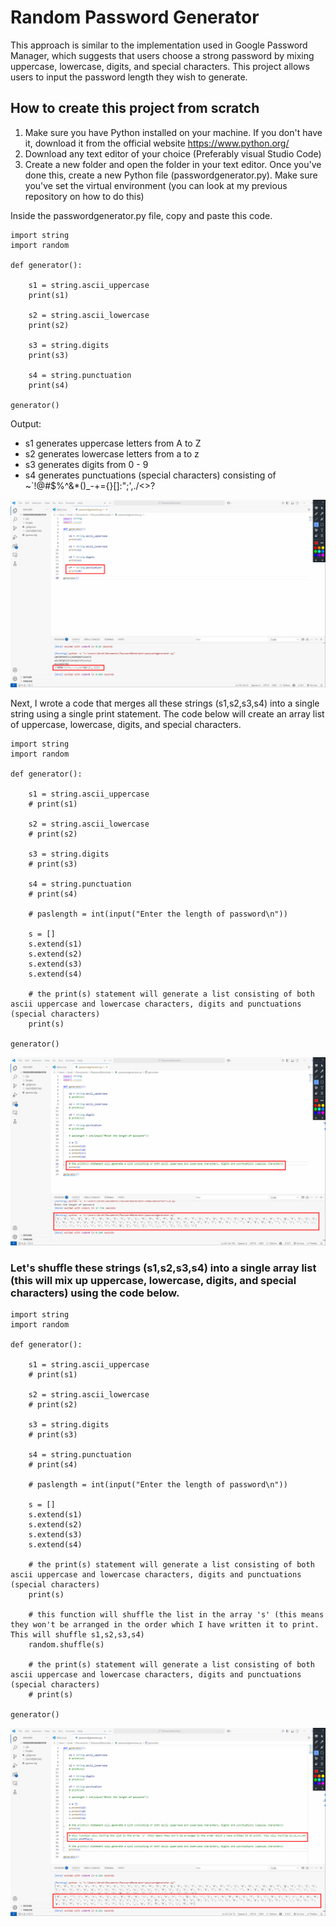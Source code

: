 # Random Password Generator
This approach is similar to the implementation used in Google Password Manager, which suggests that users choose a strong password by mixing uppercase, lowercase, digits, and special characters. This project allows users to input the password length they wish to generate.

## How to create this project from scratch
1. Make sure you have Python installed on your machine. If you don't have it, download it from the official website https://www.python.org/
2. Download any text editor of your choice (Preferably visual Studio Code)
3. Create a new folder and open the folder in your text editor. Once you've done this, create a new Python file (passwordgenerator.py). Make sure you've set the virtual environment (you can look at my previous repository on how to do this)

Inside the passwordgenerator.py file, copy and paste this code.
```
import string
import random

def generator():

    s1 = string.ascii_uppercase
    print(s1)

    s2 = string.ascii_lowercase
    print(s2)

    s3 = string.digits
    print(s3)

    s4 = string.punctuation
    print(s4)

generator()
```

Output:
- s1 generates uppercase letters from A to Z
- s2 generates lowercase letters from a to z
- s3 generates digits from 0 - 9
- s4 generates punctuations (special characters) consisting of ~`!@#$%^&*()_-+={}[]:";',./<>?


![Screenshots](screensnaps_for_password_generator_project/s4.jpg)

Next, I wrote a code that merges all these strings (s1,s2,s3,s4) into a single string using a single print statement. The code below will create an array list of uppercase, lowercase, digits, and special characters.

```
import string
import random

def generator():

    s1 = string.ascii_uppercase
    # print(s1)

    s2 = string.ascii_lowercase
    # print(s2)

    s3 = string.digits
    # print(s3)

    s4 = string.punctuation
    # print(s4)

    # paslength = int(input("Enter the length of password\n"))

    s = []
    s.extend(s1)
    s.extend(s2)
    s.extend(s3)
    s.extend(s4)

    # the print(s) statement will generate a list consisting of both ascii uppercase and lowercase characters, digits and punctuations (special characters)
    print(s)

generator()
```

![Screenshots](screensnaps_for_password_generator_project/array_list.jpg)

### Let's shuffle these strings (s1,s2,s3,s4) into a single array list (this will mix up uppercase, lowercase, digits, and special characters) using the code below.

```
import string
import random

def generator():

    s1 = string.ascii_uppercase
    # print(s1)

    s2 = string.ascii_lowercase
    # print(s2)

    s3 = string.digits
    # print(s3)

    s4 = string.punctuation
    # print(s4)

    # paslength = int(input("Enter the length of password\n"))

    s = []
    s.extend(s1)
    s.extend(s2)
    s.extend(s3)
    s.extend(s4)

    # the print(s) statement will generate a list consisting of both ascii uppercase and lowercase characters, digits and punctuations (special characters)
    print(s)

    # this function will shuffle the list in the array 's' (this means they won't be arranged in the order which I have written it to print. This will shuffle s1,s2,s3,s4)
    random.shuffle(s)

    # the print(s) statement will generate a list consisting of both ascii uppercase and lowercase characters, digits and punctuations (special characters)
    # print(s)

generator()
```

![Screenshots](screensnaps_for_password_generator_project/random_shuffle.jpg)




